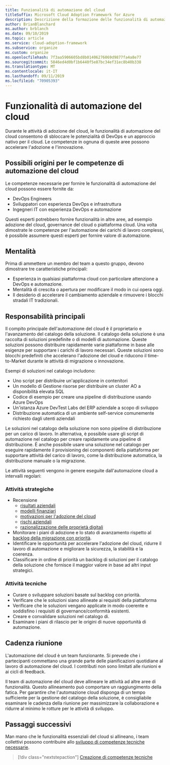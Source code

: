```yaml
---
title: Funzionalità di automazione del cloud
titleSuffix: Microsoft Cloud Adoption Framework for Azure
description: Descrizione della formazione delle funzionalità di automazione del cloud
author: BrianBlanchard
ms.author: brblanch
ms.date: 09/10/2019
ms.topic: article
ms.service: cloud-adoption-framework
ms.subservice: organize
ms.custom: organize
ms.openlocfilehash: 7f3aa5906605bd8b01406276069d9877fa4a8e77
ms.sourcegitcommit: 5846ed4d0bf1b6440f5e87bc34ef31ec8b40b338
ms.translationtype: MT
ms.contentlocale: it-IT
ms.lasthandoff: 09/11/2019
ms.locfileid: "70905393"
---
```

# <a name="cloud-automation-capabilities"></a>Funzionalità di automazione del cloud

Durante le attività di adozione del cloud, le funzionalità di automazione del cloud consentono di sbloccare le potenzialità di DevOps e un approccio nativo per il cloud. Le competenze in ognuna di queste aree possono accelerare l'adozione e l'innovazione.

## <a name="possible-sources-for-cloud-automation-expertise"></a>Possibili origini per le competenze di automazione del cloud

Le competenze necessarie per fornire le funzionalità di automazione del cloud possono essere fornite da:

- DevOps Engineers
- Sviluppatori con esperienza DevOps e infrastruttura
- Ingegneri IT con esperienza DevOps e automazione

Questi esperti potrebbero fornire funzionalità in altre aree, ad esempio adozione del cloud, governance del cloud o piattaforma cloud. Una volta dimostrate le competenze per l'automazione dei carichi di lavoro complessi, è possibile assumere questi esperti per fornire valore di automazione.

## <a name="mindset"></a>Mentalità

Prima di ammettere un membro del team a questo gruppo, devono dimostrare tre caratteristiche principali:

- Esperienza in qualsiasi piattaforma cloud con particolare attenzione a DevOps e automazione.
- Mentalità di crescita o apertura per modificare il modo in cui opera oggi.
- Il desiderio di accelerare il cambiamento aziendale e rimuovere i blocchi stradali IT tradizionali.

## <a name="key-responsibilities"></a>Responsabilità principali

Il compito principale dell'automazione del cloud è il proprietario e l'avanzamento del catalogo della soluzione. Il catalogo della soluzione è una raccolta di soluzioni predefinite o di modelli di automazione. Queste soluzioni possono distribuire rapidamente varie piattaforme in base alle esigenze per supportare i carichi di lavoro necessari. Queste soluzioni sono blocchi predefiniti che accelerano l'adozione del cloud e riducono il time-to-Market durante le attività di migrazione o innovazione.

Esempi di soluzioni nel catalogo includono:

- Uno script per distribuire un'applicazione in contenitori
- Un modello di Gestione risorse per distribuire un cluster AO a disponibilità elevata SQL
- Codice di esempio per creare una pipeline di distribuzione usando Azure DevOps
- Un'istanza Azure DevTest Labs del ERP aziendale a scopo di sviluppo
- Distribuzione automatica di un ambiente self-service comunemente richiesto dagli utenti aziendali

Le soluzioni nel catalogo della soluzione non sono pipeline di distribuzione per un carico di lavoro. In alternativa, è possibile usare gli script di automazione nel catalogo per creare rapidamente una pipeline di distribuzione. È anche possibile usare una soluzione nel catalogo per eseguire rapidamente il provisioning dei componenti della piattaforma per supportare attività del carico di lavoro, come la distribuzione automatica, la distribuzione manuale o la migrazione.

Le attività seguenti vengono in genere eseguite dall'automazione cloud a intervalli regolari:

### <a name="strategic-tasks"></a>Attività strategiche

- Recensione
  - [risultati aziendali](../business-strategy/business-outcomes/index.md)
  - [modelli finanziari](../business-strategy/financial-models.md)
  - [motivazioni per l'adozione del cloud](../business-strategy/motivations-why-are-we-moving-to-the-cloud.md)
  - [rischi aziendali](../governance/policy-compliance/risk-tolerance.md)
  - [razionalizzazione delle proprietà digitali](../digital-estate/overview.md)
- Monitorare i piani di adozione e lo stato di avanzamento rispetto al [backlog della migrazione con priorità](../migrate/migration-considerations/assess/release-iteration-backlog.md).
- Identificare le opportunità per accelerare l'adozione del cloud, ridurre il lavoro di automazione e migliorare la sicurezza, la stabilità e la coerenza.
- Classificare in ordine di priorità un backlog di soluzioni per il catalogo della soluzione che fornisce il maggior valore in base ad altri input strategici.

### <a name="technical-tasks"></a>Attività tecniche

- Curare o sviluppare soluzioni basate sul backlog con priorità.
- Verificare che le soluzioni siano allineate ai requisiti della piattaforma
- Verificare che le soluzioni vengano applicate in modo coerente e soddisfino i requisiti di governance/conformità esistenti.
- Creare e convalidare soluzioni nel catalogo di.
- Esaminare i piani di rilascio per le origini di nuove opportunità di automazione.

## <a name="meeting-cadence"></a>Cadenza riunione

L'automazione del cloud è un team funzionante. Si prevede che i partecipanti commettano una grande parte delle pianificazioni quotidiane al lavoro di automazione del cloud. I contributi non sono limitati alle riunioni e ai cicli di feedback.

Il team di automazione del cloud deve allineare le attività ad altre aree di funzionalità. Questo allineamento può comportare un raggiungimento della fatica. Per garantire che l'automazione cloud disponga di un tempo sufficiente per la gestione del catalogo della soluzione, è consigliabile esaminare le cadenza della riunione per massimizzare la collaborazione e ridurre al minimo le rotture per le attività di sviluppo.

## <a name="next-steps"></a>Passaggi successivi

Man mano che le funzionalità essenziali del cloud si allineano, i team collettivi possono contribuire allo [sviluppo di competenze tecniche necessarie](./suggested-skills.md).

> [!div class="nextstepaction"]
> [Creazione di competenze tecniche](./suggested-skills.md)
